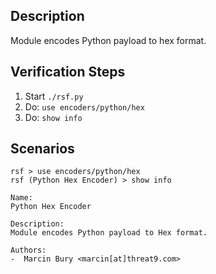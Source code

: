 ## Description

Module encodes Python payload to hex format. 

## Verification Steps

  1. Start `./rsf.py`
  2. Do: `use encoders/python/hex`
  3. Do: `show info`

## Scenarios

```
rsf > use encoders/python/hex
rsf (Python Hex Encoder) > show info

Name:
Python Hex Encoder

Description:
Module encodes Python payload to Hex format.

Authors:
-  Marcin Bury <marcin[at]threat9.com>
```
